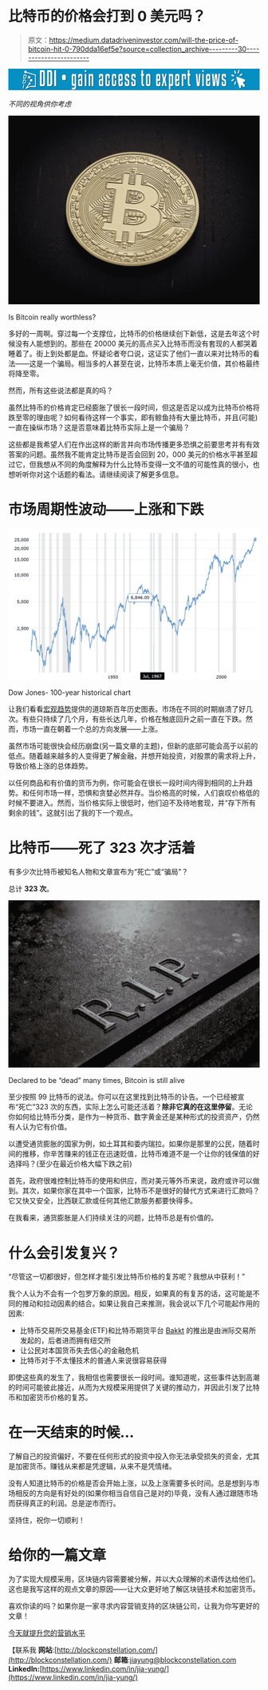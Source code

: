 # 比特币的价格会打到 0 美元吗？

> 原文：<https://medium.datadriveninvestor.com/will-the-price-of-bitcoin-hit-0-790dda16ef5e?source=collection_archive---------30----------------------->

[![](img/c369ed7e87da6d8589f51fbe135291e5.png)](http://www.track.datadriveninvestor.com/1126A)

*不同的视角供你考虑*

![](img/528562605be40c35a0e0a62a11677236.png)

Is Bitcoin really worthless?

多好的一周啊。穿过每一个支撑位，比特币的价格继续创下新低，这是去年这个时候没有人能想到的。那些在 20000 美元的高点买入比特币而没有套现的人都哭着睡着了。街上到处都是血。怀疑论者夸口说，这证实了他们一直以来对比特币的看法——这是一个骗局。相当多的人甚至在说，比特币本质上毫无价值，其价格最终将降至零。

然而，所有这些说法都是真的吗？

虽然比特币的价格肯定已经膨胀了很长一段时间，但这是否足以成为比特币价格将跌至零的理由呢？如何看待这样一个事实，即有鲸鱼持有大量比特币，并且(可能)一直在操纵市场？这是否意味着比特币实际上是一个骗局？

这些都是我希望人们在作出这样的断言并向市场传播更多恐惧之前要思考并有有效答案的问题。虽然我不能肯定比特币是否会回到 20，000 美元的价格水平甚至超过它，但我想从不同的角度解释为什么比特币变得一文不值的可能性真的很小，也想听听你对这个话题的看法。请继续阅读了解更多信息。

# 市场周期性波动——上涨和下跌

![](img/e9ac5233c177ce725a22bc9d984e6b68.png)

Dow Jones- 100-year historical chart

让我们看看[宏观趋势](https://www.macrotrends.net/1319/dow-jones-100-year-historical-chart)提供的道琼斯百年历史图表。市场在不同的时期崩溃了好几次。有些只持续了几个月，有些长达几年，价格在触底回升之前一直在下跌。然而，市场一直在朝着一个总的方向发展——上涨。

虽然市场可能很快会经历崩盘(另一篇文章的主题)，但新的底部可能会高于以前的低点。随着越来越多的人变得更了解金融，并想开始投资，对股票的需求将上升，导致价格上涨的总体趋势。

以任何商品和有价值的货币为例，你可能会在很长一段时间内得到相同的上升趋势。和任何市场一样，恐惧和贪婪必然并存。当价格高的时候，人们哀叹价格低的时候不要进入。然而，当价格实际上很低时，他们迫不及待地套现，并“存下所有剩余的钱”。这就引出了我的下一个观点。

# 比特币——死了 323 次才活着

有多少次比特币被知名人物和文章宣布为“死亡”或“骗局”？

总计 **323 次**。

![](img/c285c1ef140170b5c770add20ae48cac.png)

Declared to be “dead” many times, Bitcoin is still alive

至少按照 99 比特币的说法。你可以在这里找到比特币的讣告。一个已经被宣布“死亡”323 次的东西，实际上怎么可能还活着？**除非它真的在这里停留**。无论你如何给比特币分类，是作为一种货币、数字黄金还是某种形式的投资资产，仍然有人认为它有价值。

以遭受通货膨胀的国家为例，如土耳其和委内瑞拉。如果你是那里的公民，随着时间的推移，你辛苦赚来的钱正在迅速贬值，比特币难道不是一个让你的钱保值的好选择吗？(至少在最近价格大幅下跌之前)

首先，政府很难控制比特币的使用和供应，而对美元等外币来说，政府或许可以做到。其次，如果你家在其中一个国家，比特币不是很好的替代方式来进行汇款吗？它又快又安全，比西联汇款或任何其他汇款服务都要快得多。

在我看来，通货膨胀是人们持续关注的问题，比特币总是有价值的。

# 什么会引发复兴？

“尽管这一切都很好，但怎样才能引发比特币价格的复苏呢？我想从中获利！”

我个人认为不会有一个包罗万象的原因。相反，如果真的有复苏的话，这可能是不同的推动和拉动因素的结合。如果让我自己来推测，我会说以下几个可能起作用的因素:

*   比特币交易所交易基金(ETF)和比特币期货平台 [Bakkt](https://www.bakkt.com/index) 的推出是由洲际交易所发起的，后者进而拥有纽交所
*   让公民对本国货币失去信心的金融危机
*   比特币对于不太懂技术的普通人来说很容易获得

即使这些真的发生了，我相信也需要很长一段时间。谁知道呢，这些事件达到高潮的时间可能彼此接近，从而为大规模采用提供了关键的推动力，并因此引发了比特币和加密货币价格的复苏。

# 在一天结束的时候…

了解自己的投资偏好，不要在任何形式的投资中投入你无法承受损失的资金，尤其是加密货币。赚钱从来都是凭逻辑，从来不是凭情绪。

没有人知道比特币的价格是否会开始上涨，以及上涨需要多长时间。总是想到与市场相反的方向是有好处的(如果你相当自信自己是对的)毕竟，没有人通过跟随市场而获得真正的利润。总是逆市而行。

坚持住，祝你一切顺利！

# 给你的一篇文章

为了实现大规模采用，区块链内容需要被分解，并以大众理解的术语传达给他们。这也是我写这样的观点文章的原因——让大众更好地了解区块链技术和加密货币。

喜欢你读的吗？如果你是一家寻求内容营销支持的区块链公司，让我为你写更好的文章！

[今天就提升您的营销水平](http://blockconstellation.com/contact/)

【联系我
**网站**:[http://blockconstellation.com/](http://blockconstellation.com/)
**邮箱**:jiayung@blockconstellation.com
**LinkedIn:**[https://www.linkedin.com/in/jia-yung/](https://www.linkedin.com/in/jia-yung/)